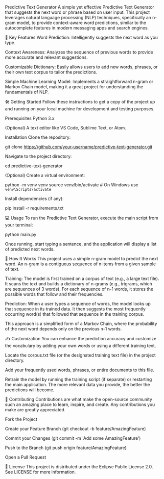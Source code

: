 Predictive Text Generator
A simple yet effective Predictive Text Generator that suggests the next word or phrase based on user input. This project leverages natural language processing (NLP) techniques, specifically an n-gram model, to provide context-aware word predictions, similar to the autocomplete features in modern messaging apps and search engines.

🚀 Key Features
Word Prediction: Intelligently suggests the next word as you type.

Context Awareness: Analyzes the sequence of previous words to provide more accurate and relevant suggestions.

Customizable Dictionary: Easily allows users to add new words, phrases, or their own text corpus to tailor the predictions.

Simple Machine Learning Model: Implements a straightforward n-gram or Markov Chain model, making it a great project for understanding the fundamentals of NLP.

🛠️ Getting Started
Follow these instructions to get a copy of the project up and running on your local machine for development and testing purposes.

Prerequisites
Python 3.x

(Optional) A text editor like VS Code, Sublime Text, or Atom.

Installation
Clone the repository:

git clone https://github.com/your-username/predictive-text-generator.git

Navigate to the project directory:

cd predictive-text-generator

(Optional) Create a virtual environment:

python -m venv venv
source venv/bin/activate  # On Windows use `venv\Scripts\activate`

Install dependencies (if any):

pip install -r requirements.txt

💻 Usage
To run the Predictive Text Generator, execute the main script from your terminal:

python main.py

Once running, start typing a sentence, and the application will display a list of predicted next words.

🧠 How It Works
This project uses a simple n-gram model to predict the next word. An n-gram is a contiguous sequence of n items from a given sample of text.

Training: The model is first trained on a corpus of text (e.g., a large text file). It scans the text and builds a dictionary of n-grams (e.g., trigrams, which are sequences of 3 words). For each sequence of n-1 words, it stores the possible words that follow and their frequencies.

Prediction: When a user types a sequence of words, the model looks up that sequence in its trained data. It then suggests the most frequently occurring word(s) that followed that sequence in the training corpus.

This approach is a simplified form of a Markov Chain, where the probability of the next word depends only on the previous n-1 words.

✍️ Customization
You can enhance the prediction accuracy and customize the vocabulary by adding your own words or using a different training text.

Locate the corpus.txt file (or the designated training text file) in the project directory.

Add your frequently used words, phrases, or entire documents to this file.

Retrain the model by running the training script (if separate) or restarting the main application. The more relevant data you provide, the better the predictions will become.

🤝 Contributing
Contributions are what make the open-source community such an amazing place to learn, inspire, and create. Any contributions you make are greatly appreciated.

Fork the Project

Create your Feature Branch (git checkout -b feature/AmazingFeature)

Commit your Changes (git commit -m 'Add some AmazingFeature')

Push to the Branch (git push origin feature/AmazingFeature)

Open a Pull Request

📄 License
This project is distributed under the Eclipse Public License 2.0. See LICENSE for more information.
